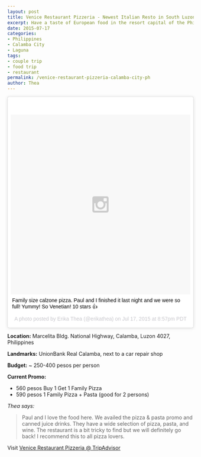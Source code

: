 ```yaml
---
layout: post
title: Venice Restaurant Pizzeria - Newest Italian Resto in South Luzon, PH
excerpt: Have a taste of European food in the resort capital of the Philippines without spending too much
date: 2015-07-17
categories:
- Philippines
- Calamba City
- Laguna
tags:
- couple trip
- food trip
- restaurant
permalink: /venice-restaurant-pizzeria-calamba-city-ph
author: Thea
---
```


<blockquote class="instagram-media" data-instgrm-captioned data-instgrm-version="4" style=" background:#FFF; border:0; border-radius:3px; box-shadow:0 0 1px 0 rgba(0,0,0,0.5),0 1px 10px 0 rgba(0,0,0,0.15); margin: 1px; max-width:658px; padding:0; width:99.375%; width:-webkit-calc(100% - 2px); width:calc(100% - 2px);"><div style="padding:8px;"> <div style=" background:#F8F8F8; line-height:0; margin-top:40px; padding:50% 0; text-align:center; width:100%;"> <div style=" background:url(data:image/png;base64,iVBORw0KGgoAAAANSUhEUgAAACwAAAAsCAMAAAApWqozAAAAGFBMVEUiIiI9PT0eHh4gIB4hIBkcHBwcHBwcHBydr+JQAAAACHRSTlMABA4YHyQsM5jtaMwAAADfSURBVDjL7ZVBEgMhCAQBAf//42xcNbpAqakcM0ftUmFAAIBE81IqBJdS3lS6zs3bIpB9WED3YYXFPmHRfT8sgyrCP1x8uEUxLMzNWElFOYCV6mHWWwMzdPEKHlhLw7NWJqkHc4uIZphavDzA2JPzUDsBZziNae2S6owH8xPmX8G7zzgKEOPUoYHvGz1TBCxMkd3kwNVbU0gKHkx+iZILf77IofhrY1nYFnB/lQPb79drWOyJVa/DAvg9B/rLB4cC+Nqgdz/TvBbBnr6GBReqn/nRmDgaQEej7WhonozjF+Y2I/fZou/qAAAAAElFTkSuQmCC); display:block; height:44px; margin:0 auto -44px; position:relative; top:-22px; width:44px;"></div></div> <p style=" margin:8px 0 0 0; padding:0 4px;"> <a href="https://instagram.com/p/5Q2MNeD12Y/" style=" color:#000; font-family:Arial,sans-serif; font-size:14px; font-style:normal; font-weight:normal; line-height:17px; text-decoration:none; word-wrap:break-word;" target="_top">Family size calzone pizza. Paul and I finished it last night and we were so full! Yummy! So Venetian! 10 stars 👍</a></p> <p style=" color:#c9c8cd; font-family:Arial,sans-serif; font-size:14px; line-height:17px; margin-bottom:0; margin-top:8px; overflow:hidden; padding:8px 0 7px; text-align:center; text-overflow:ellipsis; white-space:nowrap;">A photo posted by Erika Thea (@erikathea) on <time style=" font-family:Arial,sans-serif; font-size:14px; line-height:17px;" datetime="2015-07-18T03:57:52+00:00">Jul 17, 2015 at 8:57pm PDT</time></p></div></blockquote>
<script async defer src="//platform.instagram.com/en_US/embeds.js"></script>

**Location:** Marcelita Bldg. National Highway, Calamba, Luzon 4027, Philippines

**Landmarks:** UnionBank Real Calamba, next to a car repair shop

**Budget:** ~ 250-400 pesos per person

**Current Promo:**
  - 560 pesos Buy 1 Get 1 Family Pizza
  - 590 pesos 1 Family Pizza + Pasta (good for 2 persons)


*Thea says:*

> Paul and I love the food here. We availed the pizza & pasta promo and canned juice drinks. They have a wide selection of pizza, pasta, and wine. The restaurant is a bit tricky to find but we will definitely go back! I recommend this to all pizza lovers.

Visit [Venice Restaurant Pizzeria @ TripAdvisor](http://www.tripadvisor.com.ph/Restaurant_Review-g1177882-d7221161-Reviews-Venice_Restaurant_Pizzeria-Calamba_Laguna_Province_Calabarzon_Region_Luzon.html)

